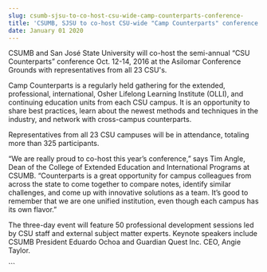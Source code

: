 ```yaml
---
slug: csumb-sjsu-to-co-host-csu-wide-camp-counterparts-conference-
title: 'CSUMB, SJSU to co-host CSU-wide "Camp Counterparts" conference'
date: January 01 2020
---
```


 
<p>
  CSUMB and San José State University will co-host the semi-annual “CSU
  Counterparts” conference Oct. 12-14, 2016 at the Asilomar Conference Grounds
  with representatives from all 23 CSU's.
</p>
<p>
  Camp Counterparts is a regularly held gathering for the extended,
  professional, international, Osher Lifelong Learning Institute &#40;OLLI&#41;,
  and continuing education units from each CSU campus. It is an opportunity to
  share best practices, learn about the newest methods and techniques in the
  industry, and network with cross&#45;campus counterparts.
</p>
<p>
  Representatives from all 23 CSU campuses will be in attendance, totaling more
  than 325 participants.
</p>
<p>
  “We are really proud to co&#45;host this year’s conference,” says Tim Angle,
  Dean of the College of Extended Education and International Programs at CSUMB.
  “Counterparts is a great opportunity for campus colleagues from across the
  state to come together to compare notes, identify similar challenges, and come
  up with innovative solutions as a team. It’s good to remember that we are one
  unified institution, even though each campus has its own flavor.”
</p>
<p>
  The three&#45;day event will feature 50 professional development sessions led
  by CSU staff and external subject matter experts. Keynote speakers include
  CSUMB President Eduardo Ochoa and Guardian Quest Inc. CEO, Angie Taylor.
</p>
```
